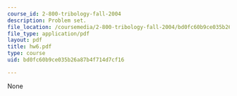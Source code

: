 ```yaml
---
course_id: 2-800-tribology-fall-2004
description: Problem set.
file_location: /coursemedia/2-800-tribology-fall-2004/bd0fc60b9ce035b26a87b4f714d7cf16_hw6.pdf
file_type: application/pdf
layout: pdf
title: hw6.pdf
type: course
uid: bd0fc60b9ce035b26a87b4f714d7cf16

---
```

None